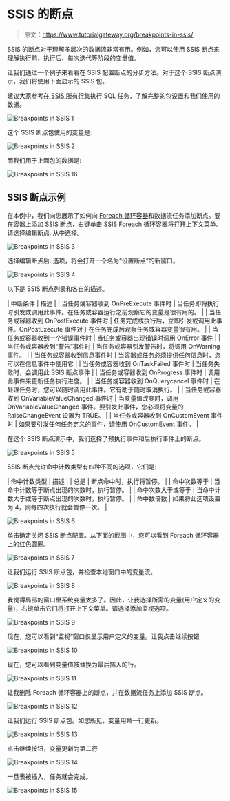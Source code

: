 # SSIS 的断点

> 原文：<https://www.tutorialgateway.org/breakpoints-in-ssis/>

SSIS 的断点对于理解多层次的数据流非常有用。例如，您可以使用 SSIS 断点来理解执行前、执行后、每次迭代等阶段的变量值。

让我们通过一个例子来看看在 SSIS 配置断点的分步方法。对于这个 SSIS 断点演示，我们将使用下面显示的 SSIS 包。

建议大家参考[在 SSIS 所有行集](https://www.tutorialgateway.org/execute-sql-task-in-ssis-full-row-set/)执行 SQL 任务，了解完整的包设置和我们使用的数据。

![Breakpoints in SSIS 1](img/183cf44d4e474a04b0ffef36a8aef5f4.png)

这个 SSIS 断点包使用的变量是:

![Breakpoints in SSIS 2](img/25cfd2ddc89269d8d0679b3738b64944.png)

而我们用于上面包的数据是:

![Breakpoints in SSIS 16](img/6b1a2736c9f8739eee5099cf52609db4.png)

## SSIS 断点示例

在本例中，我们向您展示了如何向 [Foreach 循环容器](https://www.tutorialgateway.org/ssis-foreach-loop-file-enumerator/)和数据流任务添加断点。要在容器上添加 SSIS 断点，右键单击 [SSIS](https://www.tutorialgateway.org/ssis/) Foreach 循环容器将打开上下文菜单。请选择编辑断点..从中选择。

![Breakpoints in SSIS 3](img/c6063b22b0f0ff4bb8343fc8351b08b3.png)

选择编辑断点后..选项，将会打开一个名为“设置断点”的新窗口。

![Breakpoints in SSIS 4](img/196e5a7440eeeccd726720c875b3d3f5.png)

以下是 SSIS 断点列表和各自的描述。

| 中断条件 | 描述 |
| 当任务或容器收到 OnPreExecute 事件时 | 当任务即将执行时引发或调用此事件。在任务或容器运行之前观察它的变量是很有用的。 |
| 当任务或容器收到 OnPostExecute 事件时 | 任务完成或执行后，立即引发或调用此事件。OnPostExecute 事件对于在任务完成后观察任务或容器变量很有用。 |
| 当任务或容器收到一个错误事件时 | 当任务或容器出现错误时调用 OnError 事件 |
| 当任务或容器收到“警告”事件时 | 当任务或容器引发警告时，将调用 OnWarning 事件。 |
| 当任务或容器收到信息事件时 | 当容器或任务必须提供任何信息时，您可以在信息事件中使用它 |
| 当任务或容器收到 OnTaskFailed 事件时 | 当任务失败时，会调用此 SSIS 断点事件 |
| 当任务或容器收到 OnProgress 事件时 | 调用此事件来更新任务执行进度。 |
| 当任务或容器收到 OnQuerycancel 事件时 | 在处理任务时，您可以随时调用此事件。它有助于随时取消执行。 |
| 当任务或容器收到 OnVariableValueChanged 事件时 | 当变量值改变时，调用 OnVariableValueChanged 事件。要引发此事件，您必须将变量的 RaiseChangeEvent 设置为 TRUE。 |
| 当任务或容器收到 OnCustomEvent 事件时 | 如果要引发任何任务定义的事件，请使用 OnCustomEvent 事件。 |

在这个 SSIS 断点演示中，我们选择了预执行事件和后执行事件上的断点。

![Breakpoints in SSIS 5](img/f8814b9bb3cfc0c233c42f27931a6066.png)

SSIS 断点允许命中计数类型有四种不同的选项，它们是:

| 命中计数类型 | 描述 |
| 总是 | 断点命中时，执行将暂停。 |
| 命中次数等于 | 当命中计数等于断点出现的次数时，执行暂停。 |
| 命中次数大于或等于 | 当命中计数大于或等于断点出现的次数时，执行暂停。 |
| 命中数倍数 | 如果将此选项设置为 4，则每四次执行就会暂停一次。 |

![Breakpoints in SSIS 6](img/9fabb08bdd07b01aaadcda20e59338cc.png)

单击确定关闭 SSIS 断点配置。从下面的截图中，您可以看到 Foreach 循环容器上的红色圆圈。

![Breakpoints in SSIS 7](img/0558f07b5b04b4ea758237867b0f2b48.png)

让我们运行 SSIS 断点包，并检查本地窗口中的变量流。

![Breakpoints in SSIS 8](img/2bef3d77fc5901a81a3b16da8eabc3f2.png)

我觉得局部的窗口里系统变量太多了。因此，让我选择所需的变量(用户定义的变量)，右键单击它们将打开上下文菜单。请选择添加监视选项。

![Breakpoints in SSIS 9](img/3da9fb9a1d85f776e215747e7f50afe5.png)

现在，您可以看到“监视”窗口仅显示用户定义的变量。让我点击继续按钮

![Breakpoints in SSIS 10](img/836c93ffdd1a58bc4542482d3bbdd689.png)

现在，您可以看到变量值被替换为最后插入的行。

![Breakpoints in SSIS 11](img/dfadedc20d5a53cd3fc305ce4ec936ef.png)

让我删除 Foreach 循环容器上的断点，并在数据流任务上添加 SSIS 断点。

![Breakpoints in SSIS 12](img/4cc9b4c2cb99fe4ae79baef30055bba5.png)

让我们运行 SSIS 断点包。如您所见，变量用第一行更新。

![Breakpoints in SSIS 13](img/ffd926cbff017ec1bdfbe9e87adc81c2.png)

点击继续按钮，变量更新为第二行

![Breakpoints in SSIS 14](img/04ecf0c832d05c534ab7f28a90686871.png)

一旦表被插入，任务就会完成。

![Breakpoints in SSIS 15](img/39d08b200e35d6f566ae738d300be881.png)